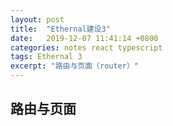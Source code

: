 ```yaml
---
layout: post
title:  "Ethernal建设3"
date:   2019-12-07 11:41:14 +0800
categories: notes react typescript
tags: Ethernal 3
excerpt: "路由与页面（router）"
---
```


## 路由与页面
